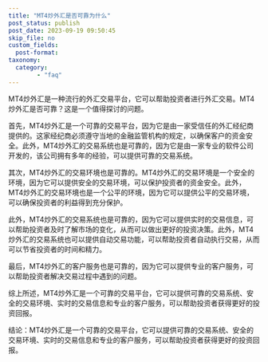 ```yaml
---
title: "MT4炒外汇是否可靠为什么"
post_status: publish
post_date: 2023-09-19 09:50:45
skip_file: no
custom_fields: 
  post-format: 
taxonomy:
  category:
        - "faq"
---
```


MT4炒外汇是一种流行的外汇交易平台，它可以帮助投资者进行外汇交易。MT4炒外汇是否可靠？这是一个值得探讨的问题。

首先，MT4炒外汇是一个可靠的交易平台，因为它是由一家受信任的外汇经纪商提供的。这家经纪商必须遵守当地的金融监管机构的规定，以确保客户的资金安全。此外，MT4炒外汇的交易系统也是可靠的，因为它是由一家专业的软件公司开发的，该公司拥有多年的经验，可以提供可靠的交易系统。

其次，MT4炒外汇的交易环境也是可靠的。MT4炒外汇的交易环境是一个安全的环境，因为它可以提供安全的交易环境，可以保护投资者的资金安全。此外，MT4炒外汇的交易环境也是一个公平的环境，因为它可以提供公平的交易环境，可以确保投资者的利益得到充分保护。

此外，MT4炒外汇的交易系统也是可靠的，因为它可以提供实时的交易信息，可以帮助投资者及时了解市场的变化，从而可以做出更好的投资决策。此外，MT4炒外汇的交易系统也可以提供自动交易功能，可以帮助投资者自动执行交易，从而可以节省投资者的时间和精力。

最后，MT4炒外汇的客户服务也是可靠的，因为它可以提供专业的客户服务，可以帮助投资者解决交易过程中遇到的问题。

综上所述，MT4炒外汇是一个可靠的交易平台，它可以提供可靠的交易系统、安全的交易环境、实时的交易信息和专业的客户服务，可以帮助投资者获得更好的投资回报。

结论：MT4炒外汇是一个可靠的交易平台，它可以提供可靠的交易系统、安全的交易环境、实时的交易信息和专业的客户服务，可以帮助投资者获得更好的投资回报。
